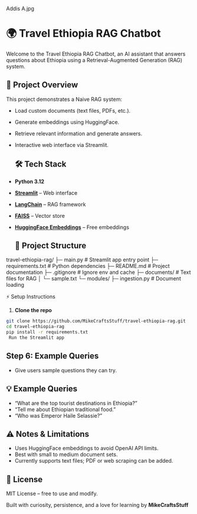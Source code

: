 Addis A.jpg

# 🌍 Travel Ethiopia RAG Chatbot

Welcome to the Travel Ethiopia RAG Chatbot, an AI assistant that answers questions about Ethiopia using a Retrieval-Augmented Generation (RAG) system.

## 🚀 Project Overview

This project demonstrates a Naive RAG system:  

- Load custom documents (text files, PDFs, etc.).
- Generate embeddings using HuggingFace.
- Retrieve relevant information and generate answers.
- Interactive web interface via Streamlit.

  ## 🛠 Tech Stack

- **Python 3.12**  
- **[Streamlit](https://streamlit.io/)** – Web interface  
- **[LangChain](https://www.langchain.com/)** – RAG framework  
- **[FAISS](https://github.com/facebookresearch/faiss)** – Vector store  
- **[HuggingFace Embeddings](https://huggingface.co/)** – Free embeddings

  ## 📂 Project Structure


travel-ethiopia-rag/ ├─ main.py                  # Streamlit app entry point ├─ requirements.txt         # Python dependencies ├─ README.md                # Project documentation ├─ .gitignore               # Ignore env and cache ├─ documents/               # Text files for RAG │   └─ sample.txt └─ modules/ ├─ ingestion.py         # Document loading 

⚡ Setup Instructions

1. **Clone the repo**
```bash
git clone https://github.com/MikeCraftsStuff/travel-ethiopia-rag.git
cd travel-ethiopia-rag
pip install -r requirements.txt
 Run the Streamlit app

```

## **Step 6: Example Queries**
- Give users sample questions they can try.


## 💡 Example Queries

- “What are the top tourist destinations in Ethiopia?”  
- “Tell me about Ethiopian traditional food.”  
- “Who was Emperor Haile Selassie?”

## ⚠️ Notes & Limitations

- Uses HuggingFace embeddings to avoid OpenAI API limits.  
- Best with small to medium document sets.  
- Currently supports text files; PDF or web scraping can be added.


 ## 📜 License

MIT License – free to use and modify.

Built with curiosity, persistence, and a love for learning by **MikeCraftsStuff**
